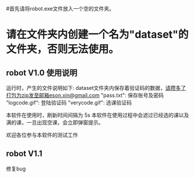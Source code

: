#首先请将robot.exe文件放入一个空的文件夹。
# 请在文件夹内创建一个名为"dataset"的文件夹，否则无法使用。

## robot V1.0 使用说明
运行时，产生的文件说明如下:
dataset文件夹内保存着验证码的数据，请攒多了打包为zip发至邮箱eson.xin@gmail.com
"pass.txt": 保存账号及密码
”logcode.gif“: 登陆验证码
"verycode.gif": 选课验证码

本软件在使用时，刷新时间间隔为
5s
本软件在使用过程中会滤过已经选的课以及满的课，一旦出现空课，会立即弹窗提示。

欢迎各位参与本软件的测试工作
## robot V1.1 
修复bug